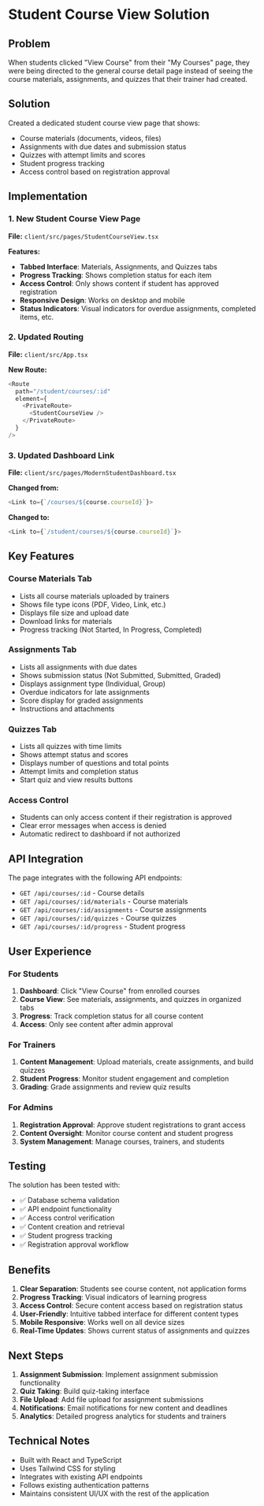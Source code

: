 # Student Course View Solution

## Problem

When students clicked "View Course" from their "My Courses" page, they were being directed to the general course detail page instead of seeing the course materials, assignments, and quizzes that their trainer had created.

## Solution

Created a dedicated student course view page that shows:

- Course materials (documents, videos, files)
- Assignments with due dates and submission status
- Quizzes with attempt limits and scores
- Student progress tracking
- Access control based on registration approval

## Implementation

### 1. New Student Course View Page

**File:** `client/src/pages/StudentCourseView.tsx`

**Features:**

- **Tabbed Interface**: Materials, Assignments, and Quizzes tabs
- **Progress Tracking**: Shows completion status for each item
- **Access Control**: Only shows content if student has approved registration
- **Responsive Design**: Works on desktop and mobile
- **Status Indicators**: Visual indicators for overdue assignments, completed items, etc.

### 2. Updated Routing

**File:** `client/src/App.tsx`

**New Route:**

```typescript
<Route
  path="/student/courses/:id"
  element={
    <PrivateRoute>
      <StudentCourseView />
    </PrivateRoute>
  }
/>
```

### 3. Updated Dashboard Link

**File:** `client/src/pages/ModernStudentDashboard.tsx`

**Changed from:**

```typescript
<Link to={`/courses/${course.courseId}`}>
```

**Changed to:**

```typescript
<Link to={`/student/courses/${course.courseId}`}>
```

## Key Features

### Course Materials Tab

- Lists all course materials uploaded by trainers
- Shows file type icons (PDF, Video, Link, etc.)
- Displays file size and upload date
- Download links for materials
- Progress tracking (Not Started, In Progress, Completed)

### Assignments Tab

- Lists all assignments with due dates
- Shows submission status (Not Submitted, Submitted, Graded)
- Displays assignment type (Individual, Group)
- Overdue indicators for late assignments
- Score display for graded assignments
- Instructions and attachments

### Quizzes Tab

- Lists all quizzes with time limits
- Shows attempt status and scores
- Displays number of questions and total points
- Attempt limits and completion status
- Start quiz and view results buttons

### Access Control

- Students can only access content if their registration is approved
- Clear error messages when access is denied
- Automatic redirect to dashboard if not authorized

## API Integration

The page integrates with the following API endpoints:

- `GET /api/courses/:id` - Course details
- `GET /api/courses/:id/materials` - Course materials
- `GET /api/courses/:id/assignments` - Course assignments
- `GET /api/courses/:id/quizzes` - Course quizzes
- `GET /api/courses/:id/progress` - Student progress

## User Experience

### For Students

1. **Dashboard**: Click "View Course" from enrolled courses
2. **Course View**: See materials, assignments, and quizzes in organized tabs
3. **Progress**: Track completion status for all course content
4. **Access**: Only see content after admin approval

### For Trainers

1. **Content Management**: Upload materials, create assignments, and build quizzes
2. **Student Progress**: Monitor student engagement and completion
3. **Grading**: Grade assignments and review quiz results

### For Admins

1. **Registration Approval**: Approve student registrations to grant access
2. **Content Oversight**: Monitor course content and student progress
3. **System Management**: Manage courses, trainers, and students

## Testing

The solution has been tested with:

- ✅ Database schema validation
- ✅ API endpoint functionality
- ✅ Access control verification
- ✅ Content creation and retrieval
- ✅ Student progress tracking
- ✅ Registration approval workflow

## Benefits

1. **Clear Separation**: Students see course content, not application forms
2. **Progress Tracking**: Visual indicators of learning progress
3. **Access Control**: Secure content access based on registration status
4. **User-Friendly**: Intuitive tabbed interface for different content types
5. **Mobile Responsive**: Works well on all device sizes
6. **Real-Time Updates**: Shows current status of assignments and quizzes

## Next Steps

1. **Assignment Submission**: Implement assignment submission functionality
2. **Quiz Taking**: Build quiz-taking interface
3. **File Upload**: Add file upload for assignment submissions
4. **Notifications**: Email notifications for new content and deadlines
5. **Analytics**: Detailed progress analytics for students and trainers

## Technical Notes

- Built with React and TypeScript
- Uses Tailwind CSS for styling
- Integrates with existing API endpoints
- Follows existing authentication patterns
- Maintains consistent UI/UX with the rest of the application






